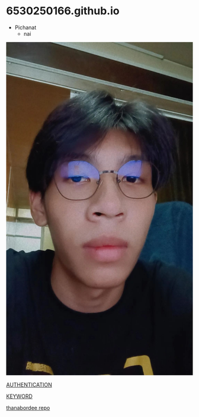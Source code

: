 # 6530250166.github.io
- Pichanat
  - nai

![cat](145610.jpg)

[AUTHENTICATION](authentication)

[KEYWORD](multi-condition-coverage)

[thanabordee repo](https://github.com/realalunda/realalunda.github.io)
